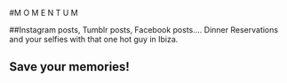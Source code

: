 #M O M E N T U M

##Instagram posts, Tumblr posts, Facebook posts.... Dinner Reservations and your selfies with that one hot guy in Ibiza.

## Save your memories! 
